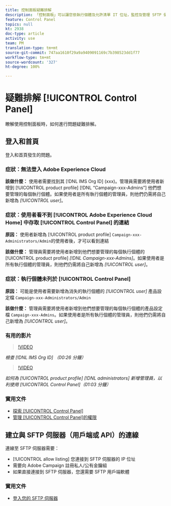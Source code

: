 ```yaml
---
title: 控制面板疑難排解
description: 「控制面板」可以讓您依執行個體及允許清單 IT 位址，監控及管理 SFTP 儲存。
feature: Control Panel
topics: null
kt: 2938
doc-type: article
activity: use
team: PM
translation-type: tm+mt
source-git-commit: 747aa1610f29a9a9409091169c7b398523dd1f77
workflow-type: tm+mt
source-wordcount: '327'
ht-degree: 100%

---
```



# 疑難排解 [!UICONTROL Control Panel]

瞭解使用控制面板時，如何進行問題疑難排解。

## 登入和首頁

登入和首頁發生的問題。

### 症狀：無法登入 Adobe Experience Cloud

**該做什麼：**
使用者需要找到其 [!DNL IMS Org ID] (xxx)。管理員需要將使用者新增到 [!UICONTROL product profile] [!DNL “Campaign-xxx-Admins”] 他們想要管理的每個執行個體。如果使用者是所有執行個體的管理員，則他們仍需將自己新增為 *[!UICONTROL user]*。

### 症狀：使用者看不到 [!UICONTROL Adobe Experience Cloud Home] 中存取 [!UICONTROL Control Panel] 的連結

**原因：**
使用者新增為 [!UICONTROL product profile] `Campaign-xxx-Administrators/Admin`的使用者後，才可以看到連結

**該做什麼：**
管理員需要將使用者新增到他們想要管理的每個執行個體的 [!UICONTROL product profile] *[!DNL Campaign-xxx-Admins]*。如果使用者是所有執行個體的管理員，則他們仍需將自己新增為 *[!UICONTROL user]*。

### 症狀：執行個體未列於 [!UICONTROL Control Panel]

**原因：**
可能是使用者需要新增為消失的執行個體的 *[!UICONTROL user]* 產品設定檔 `Campaign-xxx-Administrators/Admin` 

**該做什麼：**
管理員需要將使用者新增到他們想要管理的每個執行個體的產品設定檔 `Campaign-xxx-Admins`。如果使用者是所有執行個體的管理員，則他們仍需將自己新增為 *[!UICONTROL user]*。

### 有用的影片

>[!VIDEO](https://video.tv.adobe.com/v/27183?quality=12)

*檢查 [!DNL IMS Org ID] （00:26 分鐘）*

>[!VIDEO](https://video.tv.adobe.com/v/27147?quality=12)

*如何為 [!UICONTROL product profile] [!DNL administrators] 新增管理員，以利使用 [!UICONTROL Control Panel]（01:03 分鐘）*

### 實用文件

* [探索 [!UICONTROL Control Panel]](https://helpx.adobe.com/tw/campaign/kb/control-panel-overview.html)
* [管理 [!UICONTROL Control Panel]的權限](https://helpx.adobe.com/tw/campaign/kb/control-panel-access.html)

## 建立與 SFTP 伺服器（用戶端或 API）的連線

連線至 SFTP 伺服器需要：

* [!UICONTROL allow listing] 您連接到 SFTP 伺服器的 IP 位址
* 需要向 Adobe Campaign 註冊私人/公有金鑰組
* 如果直接連接到 SFTP 伺服器，您還需要 SFTP 用戶端軟體

### 實用文件

* [登入您的 SFTP 伺服器](https://docs.adobe.com/content/help/zh-Hant/control-panel/using/control-panel-home.html#LoggingintoyourSFTPserver)

